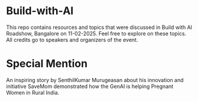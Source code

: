 # Build-with-AI
This repo contains resources and topics that were discussed in Build with AI Roadshow, Bangalore on 11-02-2025. Feel free to explore on these topics. All credits go to speakers and organizers of the event.

# Special Mention
An inspiring story by SenthilKumar Murugeasan about his innovation and initiative SaveMom demonstrated how the GenAI is helping Pregnant Women in Rural India.
